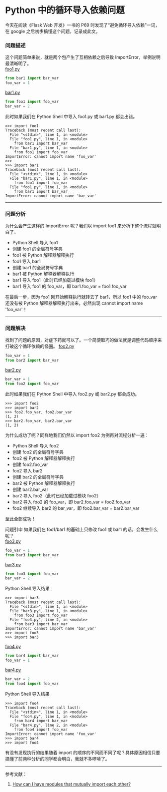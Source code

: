 # Python 中的循环导入依赖问题

今天在阅读《Flask Web 开发》一书的 P69 时发现了“避免循环导入依赖”一词，在 google 之后初步搞懂这个问题，记录成此文。  

### 问题描述
这个问题简单来说，就是两个包产生了互相依赖之后导致 ImportError，举例说明最清晰明了。  
[foo1.py](https://github.com/zhou-zheng/technote/blob/master/python/MutuallyImportProblem/foo1.py)
``` Python
from bar1 import bar_var
foo_var = 1
```
[bar1.py](https://github.com/zhou-zheng/technote/blob/master/python/MutuallyImportProblem/bar1.py)
``` Python
from foo1 import foo_var
bar_var = 2
```
此时如果我们在 Python Shell 中导入 foo1.py 或 bar1.py 都会出错。  
``` Shell
>>> import foo1
Traceback (most recent call last):
  File "<stdin>", line 1, in <module>
  File "foo1.py", line 1, in <module>
    from bar1 import bar_var
  File "bar1.py", line 1, in <module>
    from foo1 import foo_var
ImportError: cannot import name 'foo_var'
>>>
>>> import bar1
Traceback (most recent call last):
  File "<stdin>", line 1, in <module>
  File "bar1.py", line 1, in <module>
    from foo1 import foo_var
  File "foo1.py", line 1, in <module>
    from bar1 import bar_var
ImportError: cannot import name 'bar_var'
```
---
### 问题分析
为什么会产生这样的 ImportError 呢？我们以 import foo1 来分析下整个流程就明白了。  
- Python Shell 导入 foo1
- 创建 foo1 的全局符号字典
- foo1 被 Python 解释器解释执行
- foo1 导入 bar1
- 创建 bar1 的全局符号字典
- bar1 被 Python 解释器解释执行
- bar1 导入 foo1（此时已经加载过模块 foo1）
- bar1 导入 foo1 的 foo_var，即 bar1.foo_var = foo1.foo_var

在最后一步，因为 foo1 刚开始解释执行就转去了 bar1，所以 foo1 中的 foo_var 还没有被 Python 解释器解释执行出来，必然出现 cannot import name 'foo_var'！

---
### 问题解决
找到了问题的原因，对症下药就可以了。一个简便取巧的做法就是调整代码顺序来打破这个循环依赖的怪圈。
[foo2.py](https://github.com/zhou-zheng/technote/blob/master/python/MutuallyImportProblem/foo2.py)
``` Python
foo_var = 1
from bar2 import bar_var
```
[bar2.py](https://github.com/zhou-zheng/technote/blob/master/python/MutuallyImportProblem/bar2.py)
``` Python
bar_var = 1
from foo2 import foo_var
```
此时如果我们在 Python Shell 中导入 foo2.py 或 bar2.py 都会成功。
``` Shell
>>> import foo2
>>> import bar2
>>> foo2.foo_var, foo2.bar_var
(1, 2)
>>> bar2.foo_var, bar2.bar_var
(1, 2)
```
为什么成功了呢？同样地我们仍然以 import foo2 为例再对流程分析一遍：
- Python Shell 导入 foo2
- 创建 foo2 的全局符号字典
- foo2 被 Python 解释器解释执行
- 创建 foo2.foo_var 
- foo2 导入 bar2
- 创建 bar2 的全局符号字典
- bar2 被 Python 解释器解释执行
- 创建 bar2.bar_var
- bar2 导入 foo2（此时已经加载过模块 foo2）
- bar2 导入 foo2 的 foo_var，即 bar2.foo_var = foo2.foo_var
- foo2 继续导入 bar2 的 bar_var，即 foo2.bar_var = bar2.bar_var

至此全部成功！

问题引申
如果我们在 foo1/bar1 的基础上只修改 foo1 或 bar1 的话，会发生什么呢？  
[foo3.py](https://github.com/zhou-zheng/technote/blob/master/python/MutuallyImportProblem/foo3.py)
``` Python
foo_var = 1
from bar3 import bar_var
```
[bar3.py](https://github.com/zhou-zheng/technote/blob/master/python/MutuallyImportProblem/bar3.py)
``` Python
from foo3 import foo_var
bar_var = 2
```
Python Shell 导入结果
``` Shell
>>> import bar3
Traceback (most recent call last):
  File "<stdin>", line 1, in <module>
  File "bar3.py", line 1, in <module>
    from foo3 import foo_var
  File "foo3.py", line 2, in <module>
    from bar3 import bar_var
ImportError: cannot import name 'bar_var'
>>> import foo3
>>> import bar3
```
[foo4.py](https://github.com/zhou-zheng/technote/blob/master/python/MutuallyImportProblem/foo4.py)
``` Python
from bar4 import bar_var
foo_var = 1
```
[bar4.py](https://github.com/zhou-zheng/technote/blob/master/python/MutuallyImportProblem/bar4.py)
``` Python
bar_var = 2
from foo4 import foo_var
```
Python Shell 导入结果
``` Shell
>>> import foo4
Traceback (most recent call last):
  File "<stdin>", line 1, in <module>
  File "foo4.py", line 1, in <module>
    from bar4 import bar_var
  File "bar4.py", line 2, in <module>
    from foo4 import foo_var
ImportError: cannot import name 'foo_var'
>>> import bar4
>>> import foo4
```
有没有发现执行的结果随着 import 的顺序的不同而不同了呢？具体原因相信只要搞懂了前两种分析的同学都会明白，我就不多啰嗦了。

---
参考文献：  
1. [How can I have modules that mutually import each other?](https://docs.python.org/2/faq/programming.html#how-can-i-have-modules-that-mutually-import-each-other)